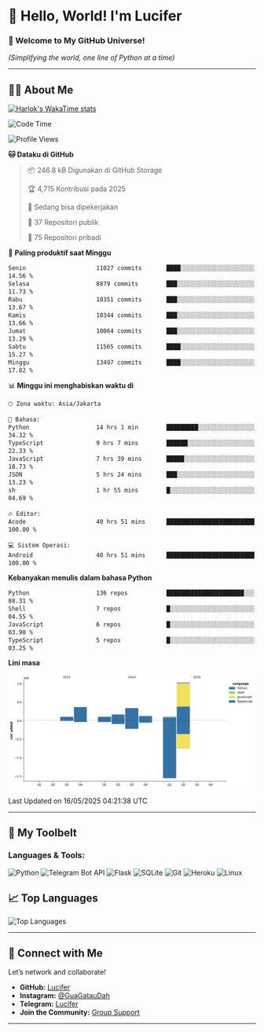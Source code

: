 # 👋 Hello, World! I'm Lucifer 

### 🚀 Welcome to My GitHub Universe!  
*(Simplifying the world, one line of Python at a time)*  

---

## 🧑‍💻 About Me


[![Harlok's WakaTime stats](https://github-readme-stats.vercel.app/api/wakatime?username=LuciferReborns)](https://github.com/jonesroot/github-readme-stats)


<!--START_SECTION:waka-->
![Code Time](http://img.shields.io/badge/Code%20Time-193%20hrs%2050%20mins-blue)

![Profile Views](http://img.shields.io/badge/Profil%20dilihat-11-blue)

**🐱 Dataku di GitHub** 

> 📦 246.8 kB Digunakan di GitHub Storage 
 > 
> 🏆 4,715 Kontribusi pada 2025
 > 
> 💼 Sedang bisa dipekerjakan
 > 
> 📜 37 Repositori publik 
 > 
> 🔑 75 Repositori pribadi 
 > 
📅 **Paling produktif saat Minggu** 

```text
Senin                    11027 commits       ████░░░░░░░░░░░░░░░░░░░░░   14.56 % 
Selasa                   8879 commits        ███░░░░░░░░░░░░░░░░░░░░░░   11.73 % 
Rabu                     10351 commits       ███░░░░░░░░░░░░░░░░░░░░░░   13.67 % 
Kamis                    10344 commits       ███░░░░░░░░░░░░░░░░░░░░░░   13.66 % 
Jumat                    10064 commits       ███░░░░░░░░░░░░░░░░░░░░░░   13.29 % 
Sabtu                    11565 commits       ████░░░░░░░░░░░░░░░░░░░░░   15.27 % 
Minggu                   13497 commits       ████░░░░░░░░░░░░░░░░░░░░░   17.82 % 
```


📊 **Minggu ini menghabiskan waktu di** 

```text
🕑︎ Zona waktu: Asia/Jakarta

💬 Bahasa: 
Python                   14 hrs 1 min        █████████░░░░░░░░░░░░░░░░   34.32 % 
TypeScript               9 hrs 7 mins        ██████░░░░░░░░░░░░░░░░░░░   22.33 % 
JavaScript               7 hrs 39 mins       █████░░░░░░░░░░░░░░░░░░░░   18.73 % 
JSON                     5 hrs 24 mins       ███░░░░░░░░░░░░░░░░░░░░░░   13.23 % 
sh                       1 hr 55 mins        █░░░░░░░░░░░░░░░░░░░░░░░░   04.69 % 

🔥 Editor: 
Acode                    40 hrs 51 mins      █████████████████████████   100.00 % 

💻 Sistem Operasi: 
Android                  40 hrs 51 mins      █████████████████████████   100.00 % 
```

**Kebanyakan menulis dalam bahasa Python** 

```text
Python                   136 repos           ██████████████████████░░░   88.31 % 
Shell                    7 repos             █░░░░░░░░░░░░░░░░░░░░░░░░   04.55 % 
JavaScript               6 repos             █░░░░░░░░░░░░░░░░░░░░░░░░   03.90 % 
TypeScript               5 repos             █░░░░░░░░░░░░░░░░░░░░░░░░   03.25 % 
```



**Lini masa**

![Lines of Code chart](https://raw.githubusercontent.com/jonesroot/jonesroot/main/assets/bar_graph.png)


 Last Updated on 16/05/2025 04:21:38 UTC
<!--END_SECTION:waka-->

---


## 🧰 My Toolbelt  

### Languages & Tools:  
![Python](https://img.shields.io/badge/-Python-3776AB?style=flat-square&logo=python&logoColor=white) ![Telegram Bot API](https://img.shields.io/badge/-Telegram%20Bot%20API-2CA5E0?style=flat-square&logo=telegram&logoColor=white) ![Flask](https://img.shields.io/badge/-Flask-000000?style=flat-square&logo=flask&logoColor=white) ![SQLite](https://img.shields.io/badge/-SQLite-003B57?style=flat-square&logo=sqlite&logoColor=white) ![Git](https://img.shields.io/badge/-Git-F05032?style=flat-square&logo=git&logoColor=white) ![Heroku](https://img.shields.io/badge/-Heroku-430098?style=flat-square&logo=heroku&logoColor=white) ![Linux](https://img.shields.io/badge/-Linux-FCC624?style=flat-square&logo=linux&logoColor=black)  


## 📈 Top Languages

![Top Languages](https://github-readme-stats.vercel.app/api/top-langs/?username=jonesroot&layout=compact&theme=tokyonight)  

---


## 🔗 Connect with Me  

Let’s network and collaborate!  
- **GitHub:** [Lucifer](https://github.com/jonesroot/jonesroot/blob/main/README.md)  
- **Instagram:** [@GuaGatauDah](https://instagram.com/guagataudah)  
- **Telegram:** [Lucifer](https://t.me/LuciferReborns)  
- **Join the Community:** [Group Support](https://t.me/GokilSupport)

---
